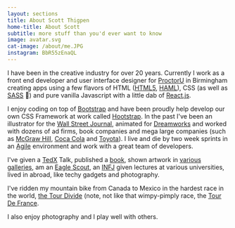 ```yaml
---
layout: sections
title: About Scott Thigpen
home-title: About Scott
subtitle: more stuff than you'd ever want to know
image: avatar.svg
cat-image: /about/me.JPG
instagram: BbR55zEnaQL
---
```


I have been in the creative industry for over 20 years. Currently I work as a front end developer and user interface designer for [ProctorU](https://www.proctoru.com/) in Birmingham creating apps using a few flavors of HTML ([HTML5](https://en.wikipedia.org/wiki/HTML5), [HAML](http://haml.info/)), CSS (as well as [SASS](https://sass-lang.com/) 💅) and pure vanilla Javascript with a little dab of [React.js](https://reactjs.org/).

I enjoy coding on top of [Bootstrap](https://getbootstrap.com/docs/4.0/getting-started/introduction/) and have been proudly help develop our own CSS Framework at work called [Hootstrap](https://proctoru.github.io/hootstrap/). In the past I've been an illustrator for the [Wall Street Journal](https://www.wsj.com/), animated for [Dreamworks](http://www.dreamworksanimation.com/) and worked with dozens of ad firms, book companies and mega large companies (such as [McGraw Hill](https://www.mheducation.com/), [Coca Cola](https://us.coca-cola.com/) and [Toyota](https://www.toyota.com/)). I live and die by two week sprints in an [Agile](https://serraview.com/what-does-the-agile-work-environment-look-like/) environment and work with a great team of developers.

I've given a [TedX](https://www.youtube.com/watch?v=7LI1JnKKehU) Talk, published a [book](https://www.amazon.com/Trail-Magic-Art-Soft-Pedaling-ebook/dp/B00NJQZ6GK), shown artwork in [various galleries](https://nakedartusa.com/pages/scott-thigpen), am an [Eagle Scout](<https://en.wikipedia.org/wiki/Eagle_Scout_(Boy_Scouts_of_America)>), an [INFJ](https://www.16personalities.com/infj-personality) given lectures at various universities, lived in abroad, like techy gadgets and photography.

I've ridden my mountain bike from Canada to Mexico in the hardest race in the world, [the Tour Divide](http://b-metro.com/the-adventurers-ride-the-divide/14562/) (note, not like that wimpy-pimply race, the [Tour De France](https://www.letour.fr/en/).

I also enjoy photography and I play well with others.
